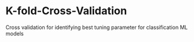 # K-fold-Cross-Validation
Cross validation for identifying best tuning parameter for classification ML models
